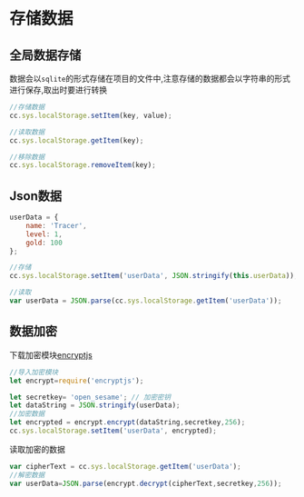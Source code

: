 # 存储数据

## 全局数据存储

数据会以`sqlite`的形式存储在项目的文件中,注意存储的数据都会以字符串的形式进行保存,取出时要进行转换

```js
//存储数据
cc.sys.localStorage.setItem(key, value);

//读取数据
cc.sys.localStorage.getItem(key);

//移除数据
cc.sys.localStorage.removeItem(key);
```

## Json数据

```js
userData = {
    name: 'Tracer',
    level: 1,
    gold: 100
};

//存储
cc.sys.localStorage.setItem('userData', JSON.stringify(this.userData));

//读取
var userData = JSON.parse(cc.sys.localStorage.getItem('userData'));
```

## 数据加密

下载加密模块[encryptjs](https://www.npmjs.com/package/encryptjs)

```js
//导入加密模块
let encrypt=require('encryptjs');

let secretkey= 'open_sesame'; // 加密密钥
let dataString = JSON.stringify(userData);
//加密数据
let encrypted = encrypt.encrypt(dataString,secretkey,256);
cc.sys.localStorage.setItem('userData', encrypted);
```

读取加密的数据

```js
var cipherText = cc.sys.localStorage.getItem('userData');
//解密数据
var userData=JSON.parse(encrypt.decrypt(cipherText,secretkey,256));
```